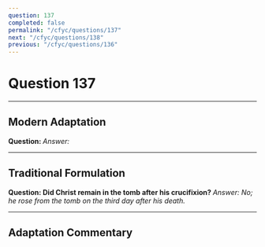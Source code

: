 ```yaml
---
question: 137
completed: false
permalink: "/cfyc/questions/137"
next: "/cfyc/questions/138"
previous: "/cfyc/questions/136"
---
```

# Question 137
---
## Modern Adaptation
<strong>
    Question:
</strong>

<em>
    Answer:
</em>

---
## Traditional Formulation
<strong>
    Question: Did Christ remain in the tomb after his crucifixion?
</strong>

<em>
    Answer: No; he rose from the tomb on the third day after his death.
</em>

---
## Adaptation Commentary
